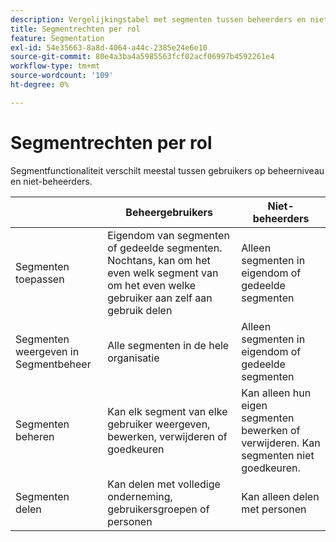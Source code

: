 ```yaml
---
description: Vergelijkingstabel met segmenten tussen beheerders en niet-beheerders.
title: Segmentrechten per rol
feature: Segmentation
exl-id: 54e35663-8a8d-4064-a44c-2385e24e6e10
source-git-commit: 80e4a3ba4a5985563fcf02acf06997b4592261e4
workflow-type: tm+mt
source-wordcount: '109'
ht-degree: 0%

---
```


# Segmentrechten per rol

Segmentfunctionaliteit verschilt meestal tussen gebruikers op beheerniveau en niet-beheerders.

| | Beheergebruikers | Niet-beheerders |
| --- | --- | --- |
| Segmenten toepassen | Eigendom van segmenten of gedeelde segmenten. Nochtans, kan om het even welk segment van om het even welke gebruiker aan zelf aan gebruik delen | Alleen segmenten in eigendom of gedeelde segmenten |
| Segmenten weergeven in Segmentbeheer | Alle segmenten in de hele organisatie | Alleen segmenten in eigendom of gedeelde segmenten |
| Segmenten beheren | Kan elk segment van elke gebruiker weergeven, bewerken, verwijderen of goedkeuren | Kan alleen hun eigen segmenten bewerken of verwijderen. Kan segmenten niet goedkeuren. |
| Segmenten delen | Kan delen met volledige onderneming, gebruikersgroepen of personen | Kan alleen delen met personen |
